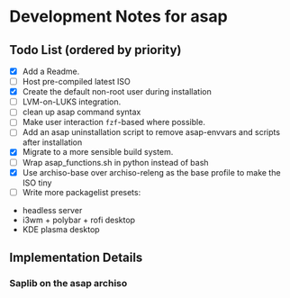 # Development Notes for asap

## Todo List (ordered by priority)

- [x] Add a Readme.
- [ ] Host pre-compiled latest ISO
- [x] Create the default non-root user during installation
- [ ] LVM-on-LUKS integration.
- [ ] clean up asap command syntax
- [ ] Make user interaction `fzf`-based where possible.
- [ ] Add an asap uninstallation script to remove asap-envvars and scripts after installation
- [x] Migrate to a more sensible build system.
- [ ] Wrap asap_functions.sh in python instead of bash
- [x] Use archiso-base over archiso-releng as the base profile to make the ISO tiny
- [ ] Write more packagelist presets:
- headless server
- i3wm + polybar + rofi desktop
- KDE plasma desktop

## Implementation Details

### Saplib on the asap archiso
